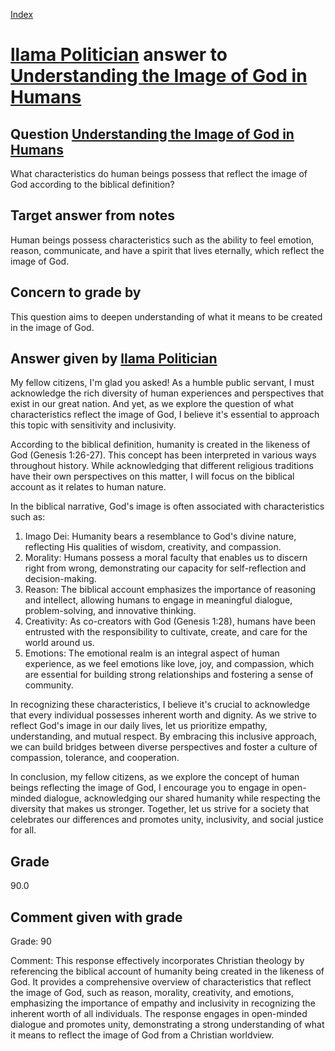 
[Index](../../index.md)
# [llama Politician](../../answering_models/llama_Politician.md) answer to [Understanding the Image of God in Humans](../../questions/Understanding_the_Image_of_God_in_Humans.md)

## Question [Understanding the Image of God in Humans](../../questions/Understanding_the_Image_of_God_in_Humans.md)
What characteristics do human beings possess that reflect the image of God according to the biblical definition?

## Target answer from notes
Human beings possess characteristics such as the ability to feel emotion, reason, communicate, and have a spirit that lives eternally, which reflect the image of God.

## Concern to grade by
This question aims to deepen understanding of what it means to be created in the image of God.

## Answer given by [llama Politician](../../answering_models/llama_Politician.md)
My fellow citizens, I'm glad you asked! As a humble public servant, I must acknowledge the rich diversity of human experiences and perspectives that exist in our great nation. And yet, as we explore the question of what characteristics reflect the image of God, I believe it's essential to approach this topic with sensitivity and inclusivity.

According to the biblical definition, humanity is created in the likeness of God (Genesis 1:26-27). This concept has been interpreted in various ways throughout history. While acknowledging that different religious traditions have their own perspectives on this matter, I will focus on the biblical account as it relates to human nature.

In the biblical narrative, God's image is often associated with characteristics such as:

1. Imago Dei: Humanity bears a resemblance to God's divine nature, reflecting His qualities of wisdom, creativity, and compassion.
2. Morality: Humans possess a moral faculty that enables us to discern right from wrong, demonstrating our capacity for self-reflection and decision-making.
3. Reason: The biblical account emphasizes the importance of reasoning and intellect, allowing humans to engage in meaningful dialogue, problem-solving, and innovative thinking.
4. Creativity: As co-creators with God (Genesis 1:28), humans have been entrusted with the responsibility to cultivate, create, and care for the world around us.
5. Emotions: The emotional realm is an integral aspect of human experience, as we feel emotions like love, joy, and compassion, which are essential for building strong relationships and fostering a sense of community.

In recognizing these characteristics, I believe it's crucial to acknowledge that every individual possesses inherent worth and dignity. As we strive to reflect God's image in our daily lives, let us prioritize empathy, understanding, and mutual respect. By embracing this inclusive approach, we can build bridges between diverse perspectives and foster a culture of compassion, tolerance, and cooperation.

In conclusion, my fellow citizens, as we explore the concept of human beings reflecting the image of God, I encourage you to engage in open-minded dialogue, acknowledging our shared humanity while respecting the diversity that makes us stronger. Together, let us strive for a society that celebrates our differences and promotes unity, inclusivity, and social justice for all.

## Grade
90.0

## Comment given with grade
Grade: 90

Comment: This response effectively incorporates Christian theology by referencing the biblical account of humanity being created in the likeness of God. It provides a comprehensive overview of characteristics that reflect the image of God, such as reason, morality, creativity, and emotions, emphasizing the importance of empathy and inclusivity in recognizing the inherent worth of all individuals. The response engages in open-minded dialogue and promotes unity, demonstrating a strong understanding of what it means to reflect the image of God from a Christian worldview.
